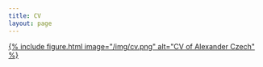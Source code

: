 ```yaml
---
title: CV
layout: page
---
```


[{% include figure.html image="/img/cv.png" alt="CV of Alexander Czech" %}](/files/CV.pdf)
